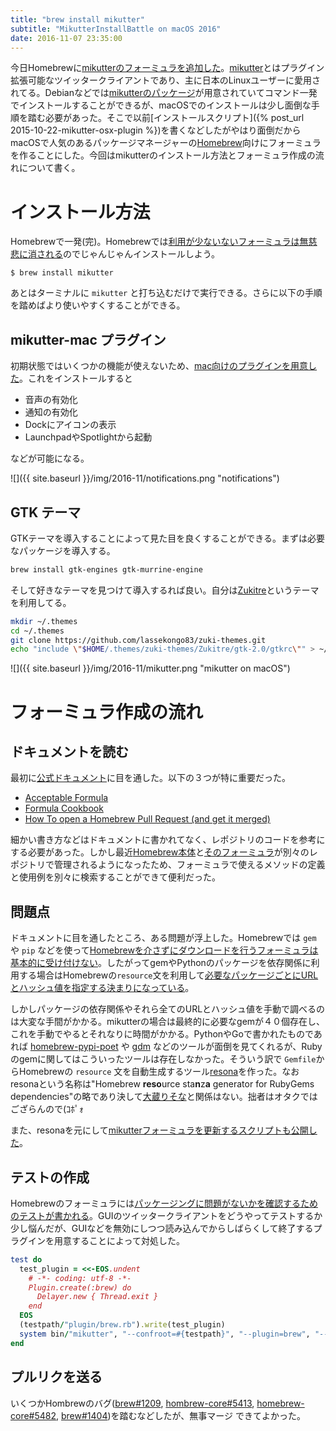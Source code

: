 ```yaml
---
title: "brew install mikutter"
subtitle: "MikutterInstallBattle on macOS 2016"
date: 2016-11-07 23:35:00
---
```


今日Homebrewに[mikutterのフォーミュラを追加した](//github.com/Homebrew/homebrew-core/pull/6258)。[mikutter](//mikutter.hachune.net)とはプラグイン拡張可能なツイッタークライアントであり、主に日本のLinuxユーザーに愛用されてる。Debianなどでは[mikutterのパッケージ](//packages.debian.org/ja/jessie/mikutter)が用意されていてコマンド一発でインストールすることができるが、macOSでのインストールは少し面倒な手順を踏む必要があった。そこで以前[インストールスクリプト]({% post_url 2015-10-22-mikutter-osx-plugin %})を書くなどしたがやはり面倒だからmacOSで人気のあるパッケージマネージャーの[Homebrew](//brew.sh)向けにフォーミュラを作ることにした。今回はmikutterのインストール方法とフォーミュラ作成の流れについて書く。

# インストール方法

Homebrewで一発(完)。Homebrewでは[利用が少ないないフォーミュラは無慈悲に消される](//github.com/Homebrew/homebrew-core/issues/6408)のでじゃんじゃんインストールしよう。

```console
$ brew install mikutter
```

あとはターミナルに `mikutter` と打ち込むだけで実行できる。さらに以下の手順を踏めばより使いやすくすることができる。

## mikutter-mac プラグイン

初期状態ではいくつかの機能が使えないため、[mac向けのプラグインを用意した](//github.com/midchildan/mikutter-mac)。これをインストールすると

- 音声の有効化
- 通知の有効化
- Dockにアイコンの表示
- LaunchpadやSpotlightから起動

などが可能になる。

![]({{ site.baseurl }}/img/2016-11/notifications.png "notifications")

## GTK テーマ

GTKテーマを導入することによって見た目を良くすることができる。まずは必要なパッケージを導入する。

```sh
brew install gtk-engines gtk-murrine-engine
```

そして好きなテーマを見つけて導入するれば良い。自分は[Zukitre](//github.com/lassekongo83/zuki-themes)というテーマを利用してる。

```sh
mkdir ~/.themes
cd ~/.themes
git clone https://github.com/lassekongo83/zuki-themes.git
echo "include \"$HOME/.themes/zuki-themes/Zukitre/gtk-2.0/gtkrc\"" > ~/.gtkrc-2.0
```

![]({{ site.baseurl }}/img/2016-11/mikutter.png "mikutter on macOS")

# フォーミュラ作成の流れ

## ドキュメントを読む

最初に[公式ドキュメント](//github.com/Homebrew/brew/tree/master/docs)に目を通した。以下の３つが特に重要だった。

- [Acceptable Formula](//github.com/Homebrew/brew/blob/master/docs/Acceptable-Formulae.md)
- [Formula Cookbook](//github.com/Homebrew/brew/blob/master/docs/Formula-Cookbook.md)
- [How To open a Homebrew Pull Request (and get it merged)](
https://github.com/Homebrew/brew/blob/master/docs/How-To-Open-a-Homebrew-Pull-Request-%28and-get-it-merged%29.md)

細かい書き方などはドキュメントに書かれてなく、レポジトリのコードを参考にする必要があった。しかし最近[Homebrew本体](//github.com/Homebrew/brew)と[そのフォーミュラ](//github.com/Hombrew/homebrew-core)が別々のレポジトリで管理されるようになったため、フォーミュラで使えるメソッドの定義と使用例を別々に検索することができて便利だった。

## 問題点

ドキュメントに目を通したところ、ある問題が浮上した。Homebrewでは `gem` や `pip` などを使って[Homebrewを介さずにダウンロードを行うフォーミュラは基本的に受け付けない](//github.com/Homebrew/brew/blob/master/docs/Acceptable-Formulae.md#we-dont-like-install-scripts-that-download-things)。したがってgemやPythonのパッケージを依存関係に利用する場合はHomebrewの`resource`文を利用して[必要なパッケージごとにURLとハッシュ値を指定する決まりになっている](//github.com/Homebrew/brew/blob/master/docs/Formula-Cookbook.md#specifying-gems-python-modules-go-projects-etc-as-dependencies)。

しかしパッケージの依存関係やそれら全てのURLとハッシュ値を手動で調べるのは大変な手間がかかる。mikutterの場合は最終的に必要なgemが４０個存在し、これを手動でやるとそれなりに時間がかかる。PythonやGoで書かれたものであれば [homebrew-pypi-poet](//github.com/tdsmith/homebrew-pypi-poet) や [gdm](//github.com/sparrc/gdm#homebrew) などのツールが面倒を見てくれるが、Rubyのgemに関してはこういったツールは存在しなかった。そういう訳で `Gemfile`からHomebrewの `resource` 文を自動生成するツール[resona](//github.com/midchildan/resona)を作った。なおresonaという名称は"Homebrew <strong class="text-primary">reso</strong>urce sta<strong class="text-primary">n</strong>z<strong class="text-primary">a</strong> generator for RubyGems dependencies"の略であり決して[大蔵りそな](//project-navel.com/otomeriron/chara01_resona.html)と関係はない。拙者はオタクではござらんので(ｺﾎﾟｫ

また、resonaを元にして[mikutterフォーミュラを更新するスクリプトも公開した](//github.com/midchildan/mikutterbrew)。

## テストの作成

Homebrewのフォーミュラには[パッケージングに問題がないかを確認するためのテストが書かれる](//github.com/Homebrew/brew/blob/master/docs/Formula-Cookbook.md#add-a-test-to-the-formula)。GUIのツイッタークライアントをどうやってテストするか少し悩んだが、GUIなどを無効にしつつ読み込んでからしばらくして終了するプラグインを用意することによって対処した。

```ruby
test do
  test_plugin = <<-EOS.undent
    # -*- coding: utf-8 -*-
    Plugin.create(:brew) do
      Delayer.new { Thread.exit }
    end
  EOS
  (testpath/"plugin/brew.rb").write(test_plugin)
  system bin/"mikutter", "--confroot=#{testpath}", "--plugin=brew", "--debug"
end
```

## プルリクを送る

いくつかHombrewのバグ([brew#1209](//github.com/Homebrew/brew/issues/1209),
[hombrew-core#5413](//github.com/Homebrew/homebrew-core/issues/5413),
[homebrew-core#5482](//github.com/Homebrew/homebrew-core/issues/5482),
[brew#1404](//github.com/Homebrew/brew/pull/1404))を踏むなどしたが、無事マージ
できてよかった。
